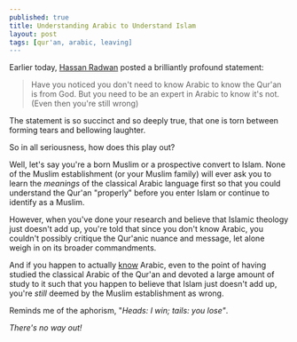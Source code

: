 ```yaml
---
published: true
title: Understanding Arabic to Understand Islam
layout: post
tags: [qur'an, arabic, leaving]
---
```

Earlier today, [Hassan Radwan](https://twitter.com/abdulazizbulbul) posted a brilliantly profound statement:

> Have you noticed you don't need to know Arabic to know the Qur'an is from God. But you need to be an expert in Arabic to know it's not. (Even then you're still wrong)

The statement is so succinct and so deeply true, that one is torn between forming tears and bellowing laughter.

So in all seriousness, how does this play out? 

Well, let's say you're a born Muslim or a prospective convert to Islam. None of the Muslim establishment (or your Muslim family) will ever ask you to learn the _meanings_ of the classical Arabic language first so that you could understand the Qur'an "properly" before you enter Islam or continue to identify as a Muslim.

However, when you've done your research and believe that Islamic theology just doesn't add up, you're told that since you don't know Arabic, you couldn't possibly critique the Qur'anic nuance and message, let alone weigh in on its broader commandments.

And if you happen to actually [know](https://www.academia.edu/21461211/_My_Ordeal_with_the_Quran_and_God_in_the_Quran._By_Abbas_Abdul_Noor) Arabic, even to the point of having studied the classical Arabic of the Qur'an and devoted a large amount of study to it such that you happen to believe that Islam just doesn't add up, you're _still_ deemed by the Muslim establishment as wrong.

Reminds me of the aphorism, "_Heads: I win; tails: you lose"_.

_There's no way out!_